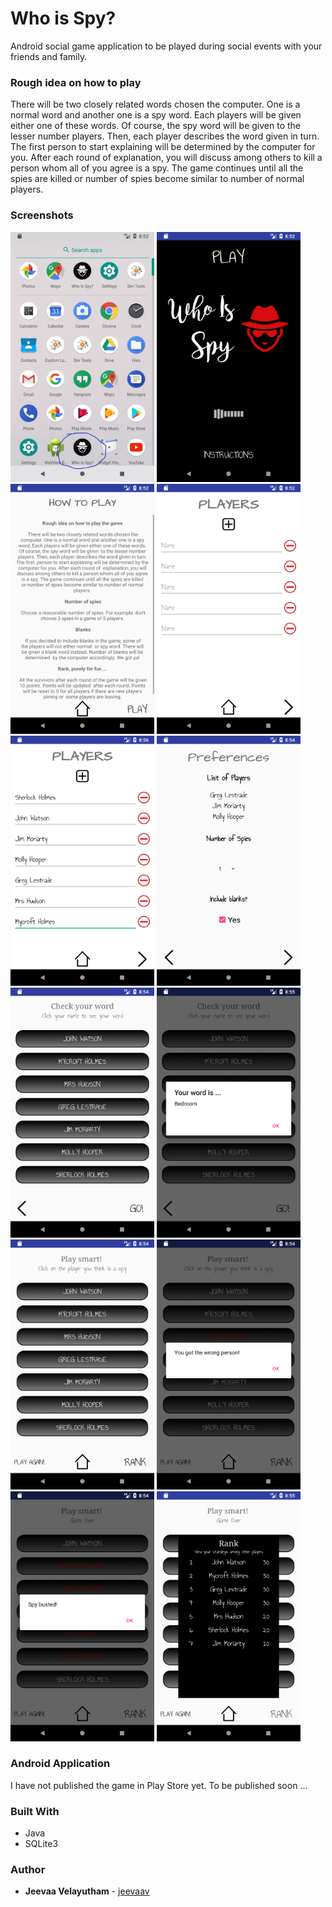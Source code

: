 # Who is Spy?

Android social game application to be played during social events with your friends and family.


### Rough idea on how to play

There will be two closely related words chosen the computer. One is a normal word and another one is a spy word.
Each players will be given either one of these words. Of course, the spy word will be given to the lesser number 
players. Then, each player describes the word given in turn. The first person to start explaining will be determined
by the computer for you. After each round of explanation, you will discuss among others to kill a person whom all 
of you agree is a spy. The game continues until all the spies are killed or number of spies become similar to number 
of normal players.

### Screenshots 

<img src="https://github.com/jeevaav/WhoIsSpy/blob/master/screenshot/launching.png" height="400" width="230">     <img src="https://github.com/jeevaav/WhoIsSpy/blob/master/screenshot/mainpage.png" height="400" width="230">     <img src="https://github.com/jeevaav/WhoIsSpy/blob/master/screenshot/how_to_play.png" height="400" width="230">    <img src="https://github.com/jeevaav/WhoIsSpy/blob/master/screenshot/add_players.png" height="400" width="230">     <img src="https://github.com/jeevaav/WhoIsSpy/blob/master/screenshot/players.png" height="400" width="230">     <img src="https://github.com/jeevaav/WhoIsSpy/blob/master/screenshot/preferences.png" height="400" width="230">     <img src="https://github.com/jeevaav/WhoIsSpy/blob/master/screenshot/check_words.png" height="400" width="230">     <img src="https://github.com/jeevaav/WhoIsSpy/blob/master/screenshot/check_your_word.png" height="400" width="230">     <img src="https://github.com/jeevaav/WhoIsSpy/blob/master/screenshot/play_game.png" height="400" width="230">     <img src="https://github.com/jeevaav/WhoIsSpy/blob/master/screenshot/kill_a_player.png" height="400" width="230">     <img src="https://github.com/jeevaav/WhoIsSpy/blob/master/screenshot/spy_busted.png" height="400" width="230">     <img src="https://github.com/jeevaav/WhoIsSpy/blob/master/screenshot/rank.png" height="400" width="230">      

### Android Application

I have not published the game in Play Store yet. To be published soon ...

### Built With

* Java
* SQLite3

### Author

* **Jeevaa Velayutham** - [jeevaav](https://github.com/jeevaav) 
